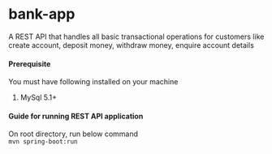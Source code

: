 # bank-app
A REST API that handles all basic transactional operations for customers like create account, deposit money, withdraw money, enquire account details

#### Prerequisite <br/>
You must have following installed on your machine <br/>
1. MySql 5.1+ <br/>

#### Guide for running REST API application  <br/>
On root directory, run below command <br/>
`mvn spring-boot:run` <br/>
